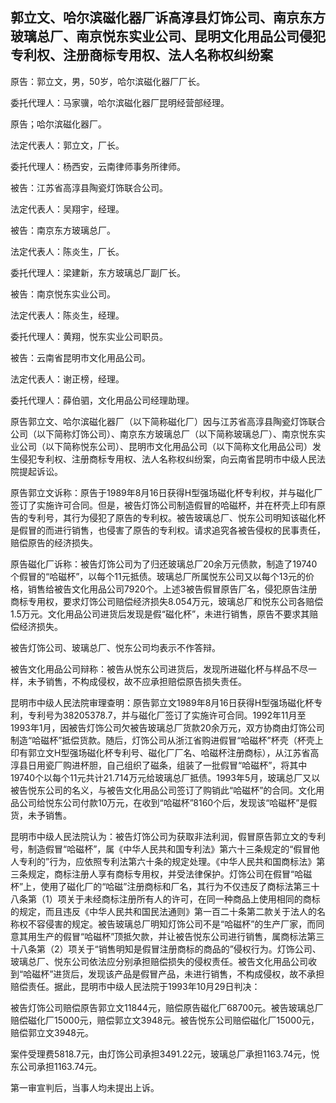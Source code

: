 ## 郭立文、哈尔滨磁化器厂诉高淳县灯饰公司、南京东方玻璃总厂、南京悦东实业公司、昆明文化用品公司侵犯专利权、注册商标专用权、法人名称权纠纷案

原告：郭立文，男，50岁，哈尔滨磁化器厂厂长。

委托代理人：马家骥，哈尔滨磁化器厂昆明经营部经理。

原告；哈尔滨磁化器厂。

法定代表人：郭立文，厂长。

委托代理人：杨西安，云南律师事务所律师。

被告：江苏省高淳县陶瓷灯饰联合公司。

法定代表人：吴翔宇，经理。

被告：南京东方玻璃总厂。

法定代表人：陈炎生，厂长。

委托代理人：梁建新，东方玻璃总厂副厂长。

被告：南京悦东实业公司。

法定代表人：陈炎生，经理。

委托代理人：黄翔，悦东实业公司职员。

被告：云南省昆明市文化用品公司。

法定代表人：谢正榜，经理。

委托代理人：薛伯驷，文化用品公司经理助理。

原告郭立文、哈尔滨磁化器厂（以下简称磁化厂）因与江苏省高淳县陶瓷灯饰联合公司（以下简称灯饰公司）、南京东方玻璃总厂（以下简称玻璃总厂）、南京悦东实业公司（以下简称悦东公司）、昆明市文化用品公司（以下简称文化用品公司）发生侵犯专利权、注册商标专用权、法人名称权纠纷案，向云南省昆明市中级人民法院提起诉讼。

原告郭立文诉称：原告于1989年8月16日获得H型强场磁化杯专利权，并与磁化厂签订了实施许可合同。但是，被告灯饰公司制造假冒的哈磁杯，并在杯壳上印有原告的专利号，其行为侵犯了原告的专利权。被告玻璃总厂、悦东公司明知该磁化杯是假冒的而进行销售，也侵害了原告的专利权。请求追究各被告侵权的民事责任，赔偿原告的经济损失。

原告磁化厂诉称：被告灯饰公司为了归还玻璃总厂20余万元债款，制造了19740个假冒的“哈磁杯”，以每个11元抵债。玻璃总厂所属悦东公司又以每个13元的价格，销售给被告文化用品公司7920个。上述3被告假冒原告厂名，侵犯原告注册商标专用权，要求灯饰公司赔偿经济损失8.054万元，玻璃总厂和悦东公司各赔偿1.5万元。文化用品公司进货后发现是假“磁化杯”，未进行销售，原告不要求其赔偿经济损失。

被告灯饰公司、玻璃总厂、悦东公司均表示不作答辩。

被告文化用品公司辩称：被告从悦东公司进货后，发现所进磁化杯与样品不尽一样，未予销售，不构成侵权，故不应承担赔偿原告损失责任。

昆明市中级人民法院审理查明：原告郭立文1989年8月16日获得H型强场磁化杯专利，专利号为38205378.7，并与磁化厂签订了实施许可合同。1992年11月至1993年1月，因被告灯饰公司欠被告玻璃总厂货款20余万元，双方协商由灯饰公司制造“哈磁杯”抵偿货款。随后，灯饰公司从浙江省购进假冒“哈磁杯”杯壳（杯壳上印有郭立文H型强场磁化杯专利号、磁化厂厂名、哈磁杯注册商标），从江苏省高淳县日用瓷厂购进杯胆，自己组织了磁条，组装了一批假冒“哈磁杯”，将其中19740个以每个11元共计21.714万元给玻璃总厂抵债。1993年5月，玻璃总厂又以被告悦东公司的名义，与被告文化用品公司签订了购销此“哈磁杯”的合同。文化用品公司给悦东公司付款10万元，在收到“哈磁杯”8160个后，发现该“哈磁杯”是假货，未予销售。

昆明市中级人民法院认为：被告灯饰公司为获取非法利润，假冒原告郭立文的专利号，制造假冒“哈磁杯”，属《中华人民共和国专利法》第六十三条规定的“假冒他人专利的”行为，应依照专利法第六十条的规定处理。《中华人民共和国商标法》第三条规定，商标注册人享有商标专用权，并受法律保护。灯饰公司在假冒“哈磁杯”上，使用了磁化厂的“哈磁”注册商标和厂名，其行为不仅违反了商标法第三十八条第（1）项关于未经商标注册所有人的许可，在同一种商品上使用相同的商标的规定，而且违反《中华人民共和国民法通则》第一百二十条第二款关于法人的名称权不容侵害的规定。被告玻璃总厂明知灯饰公司不是“哈磁杯”的生产厂家，而同意其用生产的假冒“哈磁杯”顶抵欠款，并让被告悦东公司进行销售，属商标法第三十八条第（2）项关于“销售明知是假冒注册商标的商品的”侵权行为。灯饰公司、玻璃总厂、悦东公司依法应分别承担赔偿损失的侵权责任。被告文化用品公司收到“哈磁杯”进货后，发现该产品是假冒产品，未进行销售，不构成侵权，故不承担赔偿责任。据此，昆明市中级人民法院于1993年10月29日判决：

被告灯饰公司赔偿原告郭立文11844元，赔偿原告磁化厂68700元。被告玻璃总厂赔偿磁化厂15000元，赔偿郭立文3948元。被告悦东公司赔偿磁化厂15000元，赔偿郭立文3948元。

案件受理费5818.7元，由灯饰公司承担3491.22元，玻璃总厂承担1163.74元，悦东公司承担1163.74元。

第一审宣判后，当事人均未提出上诉。

